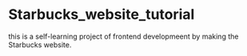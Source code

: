 # Starbucks_website_tutorial

this is a self-learning project of frontend developmeent by making the Starbucks website.
